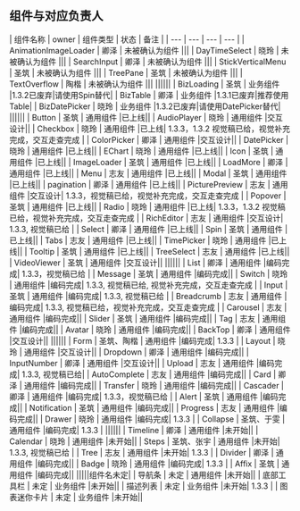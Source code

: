 ## 组件与对应负责人

|         组件名称            |    owner   |  组件类型     |   状态   |   备注  |
|            ---             |    ---    |    ---      |    ---    |
|    AnimationImageLoader    |    卿泽    | 未被确认为组件 |||
|    DayTimeSelect           |    晓玲    | 未被确认为组件 |||
|    SearchInput             |    卿泽    | 未被确认为组件 |||
|    StickVerticalMenu       |    圣筑    | 未被确认为组件 |||
|    TreePane                |    圣筑    | 未被确认为组件 |||
|    TextOverflow            |    陶楷    | 未被确认为组件 |||
||||||
|    BizLoading              |    圣筑    | 业务组件 |1.3.2已废弃|请使用Spin替代|
|    BizTable                |    卿泽    | 业务组件 |1.3.1已废弃|推荐使用Table|
|    BizDatePicker           |    晓玲    | 业务组件 |1.3.2已废弃|请使用DatePicker替代|
||||||
|    Button                  |    圣筑    | 通用组件 |已上线||
|    AudioPlayer             |    晓玲    | 通用组件 |交互设计||
|    Checkbox                |    晓玲    | 通用组件 |已上线| 1.3.3，1.3.2 视觉稿已给，视觉补充完成，交互走查完成 |
|    ColorPicker             |    卿泽    | 通用组件 |交互设计||
|    DatePicker              |    晓玲    | 通用组件 |已上线||
|    EChart                  |    晓玲    | 通用组件 |已上线||
|    Icon                    |    圣筑    | 通用组件 |已上线||
|    ImageLoader             |    圣筑    | 通用组件 |已上线||
|    LoadMore                |    卿泽    | 通用组件 |已上线||
|    Menu                    |    志友    | 通用组件 |已上线||
|    Modal                   |    圣筑    | 通用组件 |已上线||
|    pagination              |    卿泽    | 通用组件 |已上线||
|    PicturePreview          |    志友    | 通用组件 |交互设计| 1.3.3，视觉稿已给，视觉补充完成，交互走查完成 |
|    Popover                 |    圣筑    | 通用组件 |已上线||
|    Radio                   |    晓玲    | 通用组件 |已上线| 1.3.3，1.3.2 视觉稿已给，视觉补充完成，交互走查完成 |
|    RichEditor              |    志友    | 通用组件 |交互设计| 1.3.3, 视觉稿已给 |
|    Select                  |    卿泽    | 通用组件 |已上线||
|    Spin                    |    圣筑    | 通用组件 |已上线||
|    Tabs                    |    志友    | 通用组件 |已上线||
|    TimePicker              |    晓玲    | 通用组件 |已上线||
|    Tooltip                 |    圣筑    | 通用组件 |已上线||
|    TreeSelect              |    志友    | 通用组件 |已上线||
|    VideoViewer             |    圣筑    | 通用组件 |交互设计||
||||||
|    List                    |    卿泽    | 通用组件 |编码完成| 1.3.3，视觉稿已给 |
|    Message                 |    圣筑    | 通用组件 |编码完成||
|    Switch                  |    晓玲    | 通用组件 |编码完成| 1.3.3, 视觉稿已给, 视觉补充完成，交互走查完成 |
|    Input                   |    圣筑    | 通用组件 |编码完成| 1.3.3, 视觉稿已给 |
|    Breadcrumb              |    志友    | 通用组件 |编码完成| 1.3.3, 视觉稿已给，视觉补充完成，交互走查完成 |
|    Carousel                |    志友    | 通用组件 |编码完成||
|    Slider                  |    圣筑    | 通用组件 |编码完成||
|    Tag                     |    志友    | 通用组件 |编码完成||
|    Avatar                  |    晓玲    | 通用组件 |编码完成||
|    BackTop                 |    卿泽    | 通用组件 |交互设计||
||||||
|    Form                    |    圣筑、陶楷    | 通用组件 |编码完成| 1.3.3 |
|    Layout                  |    晓玲    | 通用组件 |交互设计||
|    Dropdown                |    卿泽    | 通用组件 |编码完成||
|    InputNumber             |    卿泽    | 通用组件 |交互设计||
|    Upload                  |    志友    | 通用组件 |编码完成| 1.3.3, 视觉稿已给|
|    AutoComplete            |    志友    | 通用组件 |编码完成||
|    Card                    |    卿泽    | 通用组件 |编码完成||
|    Transfer                |    晓玲    | 通用组件 |编码完成||
|    Cascader                |    卿泽    | 通用组件 |编码完成| 1.3.3，视觉稿已给 |
|    Alert                   |    圣筑    | 通用组件 |编码完成||
|    Notification            |    圣筑    | 通用组件 |编码完成||
|    Progress                |    志友    | 通用组件 |编码完成||
|    Drawer                  |    晓玲    | 通用组件 |编码完成| 1.3.3 |
|    Collapse                |    圣筑、于雯    | 通用组件 |编码完成| 1.3.3 |
||||||
|    Timeline                |    卿泽    | 通用组件 |未开始||
|    Calendar                |    晓玲    | 通用组件 |未开始||
|    Steps                   |    圣筑、张宇    | 通用组件 |未开始| 1.3.3, 视觉稿已给 |
|    Tree                    |    志友    | 通用组件 |未开始| 1.3.3 |
|    Divider                 |    卿泽    | 通用组件 |编码完成||
|    Badge                   |    晓玲    | 通用组件 |编码完成| 1.3.3 |
|    Affix                   |    圣筑    | 通用组件 |编码完成||
|||||组件名未定|
|    导航条                   |    未定    | 通用组件 |未开始||
|    底部工具栏                |    未定    | 业务组件 |未开始||
|    描述列表                  |    未定    | 业务组件 |未开始| 1.3.3 |
|    图表迷你卡片              |    未定    | 业务组件 |未开始||


